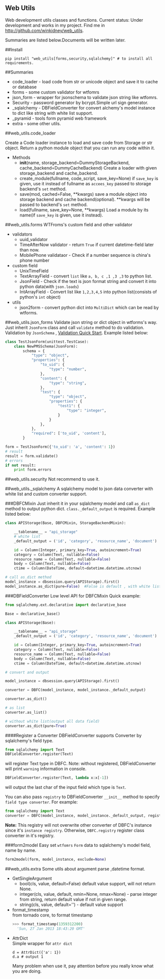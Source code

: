 Web Utils
------------

Web development utils classes and functions.
Current status: Under development and works in my project.
Find me in http://github.com/winkidney/web_utils.

Summaries are listed below.Documents will be written later.

##Install
```
pip install "web_utils[forms,security,sqlalchemy]" # to install all requirements.
```

##Summaries

+ code_loader - load code from str or unicode object and save it to cache or database
+ forms - some custom validator for wtfomrs
+ json_form - wrapper for jsonschema to validate json string like wtfomrs.
+ Security - password generator by bcrypt.Simple url sign generator.
+ _sqlalchemy - DBFieldConverter for convert alchemy's model instance to dict like string with white list support.
+ _pyramid - tools form pyramid web framework
+ extra - some other utils.


##web_utils.code_loader

Create a Code loader instance to load and save code from Storage or str object.
Return a python module object that you can run any code within it.

+ Methods
  + __init__(name, storage_backend=DummyStorageBackend, cache_backend=DummyCacheBackend)
    Create a loader with given storage_backend and cache_backend.
  + create_module(fullname, code_script, save_key=None)
    if `save_key` is given, use it instead of fullname as `accees_key` passed to storage backend's `set` method.
  + save(mod, cached=False, **kwargs)
    save a module object into storage backend and cache backend(optional).
    **kwargs will be passed to backend's `set` method.
  + load(fullname, save_key=None, **kwargs)
    Load a module by its name(if `save_key` is given, use it instead).

##web_utils.forms
WTFroms's custom field and other validator

+ validators
  + uuid_validator
  + TimeAfterNow  validator - return `True` if current datetime-field later than now.
  + MobilePhone validataor - Check if a number sequence is china's phone number
+ custom field
  + UnixTimeField
  + TextArrayField - convert `list` like `a, b, c ,1 ,3 ,3` to python list.
  + JsonField - Check if the text is json format string and convert it into python data(with `json.loads`)
  + IntArrayField - Convert list like `1,2,3,4,5` into python list(consists of python's `int` object)
+ utils
  + json2form - convert python dict into `MultiDict` which can be read by wtforms.

##web_utils.json_forms
Validate json string or dict object in wtforms's way.
Just inherit `JsonForm` class and call `validate` method to do validation.
Validation by `JsonSchema` , [Validation Quick Start](http://json-schema.org/latest/json-schema-validation.html).
Example listed below:
```python
class TestJsonForm(unittest.TestCase):
    class NewPMSSchema(JsonForm):
        schema = {
            "type": "object",
            "properties": {
                "to_uid": {
                    "type": "number",
                },
                "content": {
                    "type": "string",
                },
                "test": {
                    "type": "object",
                    "properties": {
                        "test1": {
                            "type": "integer",
                        }
                    }
                },
            },
            "required": ['to_uid', 'content'],
        }

form = TestJsonForm({'to_uid': 'a', 'content': 1})
# result
result = form.validate()
# errors
if not result:
    print form.errors
```

##web_utils.security
Not recommend to use it.

##web_utils._sqlalchemy
A sqlalchemy model to json data converter with white list and custom converter support.

###DBFCMixin
Just inherit it in your sqlalchemy model and call `as_dict` method to output python dict.
`class._default_output` is required.
Example listed below:

```python
class APIStorage(Base, DBFCMixin, StorageBackendMixin):

    __tablename__ = "api_storage"
    # white list
    _default_output = ('id', 'category', 'resource_name', 'document')

    id = Column(Integer, primary_key=True, autoincrement=True)
    category = Column(Text, nullable=False)
    resource_name = Column(Text, nullable=False)
    body = Column(Text, nullable=False)
    ctime = Column(DateTime, default=datetime.datetime.utcnow)

# call as_dict method
model_instance = dbsession.query(APIStorage).first()
model_instance.as_dict(pure=False)  #False is default , with white list support.

```

###DBFieldConverter
Low level API for DBFCMixin
Quick example:

```python
from sqlalchemy.ext.declarative import declarative_base

Base = declarative_base()

class APIStorage(Base):

    __tablename__ = "api_storage"
    _default_output = ('id', 'category', 'resource_name', 'document')

    id = Column(Integer, primary_key=True, autoincrement=True)
    category = Column(Text, nullable=False)
    resource_name = Column(Text, nullable=False)
    body = Column(Text, nullable=False)
    ctime = Column(DateTime, default=datetime.datetime.utcnow)

# convert and output

model_instance = dbsession.query(APIStorage).first()

converter = DBFC(model_instance, model_instance._default_output)

converter.as_dict()

# as list
converter.as_list()

# without white list(output all data field)
converter.as_dict(pure=True)
```

####Register a Converter
DBFieldConverter supports Converter by sqlalchemy's field type.
```python
from sqlalchemy import Text
DBFieldConverter.register(Text)
```
will register Text type in DBFC.
  Note: without registered, DBFieldConverter will print `warning` information in console.

```python
DBFieldConverter.register(Text, lambda x:x[-1])
```
will output the last char of the input field which type is `Text`.

You can also pass `registry` to DBFieldConverter `__init__` method to specify `field type converter`.
For example:
```python
from sqlalchemy import Text
converter = DBFC(model_instance, model_instance._default_output, registry={Text: lambda x: x[-1]})
```
**Note:**  This registry will not overwrite other converter of DBFC's instance since it's `instance registry`.
Otherwise, `DBFC.registry` register class converter in it's registry.

###form2model
Easy set `wtfomrs` `Form` data to sqlalchemy's model field, name by name.

```python
form2model(form, model_instance, exclude=None)
```


##web_utils.extra
Some utils about argument parse ,datetime format.
+ GetSingleArgument    
  + bool(cls, value, default=False) default value support, will not return None.
  + integer(cls, value, default, nmin=None, nmax=None) - parse integer from string, return default value if not in given range.
  + string(cls, value, default='') - default value support
+ format_timestamp    
  from tornado core, to format timestamp
  ```python
  >>> format_timestamp(1359312200)
    'Sun, 27 Jan 2013 18:43:20 GMT'
  ```
+ AttrDict    
  Simple wrapper for `attr dict`     
  ```
  d = AttrDict({'a': 1})
  d.a # output 1
  ```    
  Many problem when use it, pay attention before you really know what you are doing.

